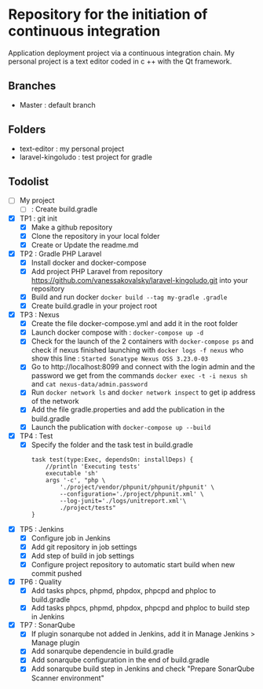 # Repository for the initiation of continuous integration

Application deployment project via a continuous integration chain.
My personal project is a text editor coded in c ++ with the Qt framework.

## Branches

* Master : default branch

## Folders

* text-editor : my personal project
* laravel-kingoludo : test project for gradle

## Todolist

- [ ] My project
	- [ ] : Create build.gradle
- [x] TP1 : git init
	- [x] Make a github repository
	- [x] Clone the repository in your local folder
	- [x] Create or Update the readme.md
- [x] TP2 : Gradle PHP Laravel
	- [x] Install docker and docker-compose
	- [x] Add project PHP Laravel from repository https://github.com/vanessakovalsky/laravel-kingoludo.git into your repository
	- [x] Build and run docker ``` docker build --tag my-gradle .gradle ```
	- [x] Create build.gradle in your project root
- [x] TP3 : Nexus
	- [x] Create the file docker-compose.yml and add it in the root folder
	- [x] Launch docker compose with : ``` docker-compose up -d ```
	- [x] Check for the launch of the 2 containers with ``` docker-compose ps ``` and check if nexus finished launching with ``` docker logs -f nexus ``` who show this line : ``` Started Sonatype Nexus OSS 3.23.0-03 ```
	- [x] Go to  http://localhost:8099 and connect with the login admin and the password we get from the commands ``` docker exec -t -i nexus sh ``` and ``` cat nexus-data/admin.password ```
	- [x] Run ``` docker network ls ``` and ``` docker network inspect ``` to get ip address of the network
	- [x] Add the file gradle.properties and add the publication in the build.gradle
	- [x] Launch the publication with ``` docker-compose up --build ```
- [x] TP4 : Test
	- [x] Specify the folder and the task test in build.gradle
		```
		task test(type:Exec, dependsOn: installDeps) {
  			//println 'Executing tests'
  			executable 'sh'
  			args '-c', "php \
   				'./project/vendor/phpunit/phpunit/phpunit' \
   				--configuration='./project/phpunit.xml' \
   				--log-junit='./logs/unitreport.xml'\
  				./project/tests"
		}
		```
- [x] TP5 : Jenkins
	- [x] Configure job in Jenkins
	- [x] Add git repository in job settings
	- [x] Add step of build in job settings
	- [x] Configure project repository to automatic start build when new commit pushed
- [x] TP6 : Quality
	- [x] Add tasks phpcs, phpmd, phpdox, phpcpd and phploc to build.gradle
	- [x] Add tasks phpcs, phpmd, phpdox, phpcpd and phploc to build step in Jenkins
- [x] TP7 : SonarQube
	- [x] If plugin sonarqube not added in Jenkins, add it in Manage Jenkins > Manage plugin
	- [x] Add sonarqube dependencie in build.gradle
	- [x] Add sonarqube configuration in the end of build.gradle
	- [x] Add sonarqube build step in Jenkins and check "Prepare SonarQube Scanner environment"
